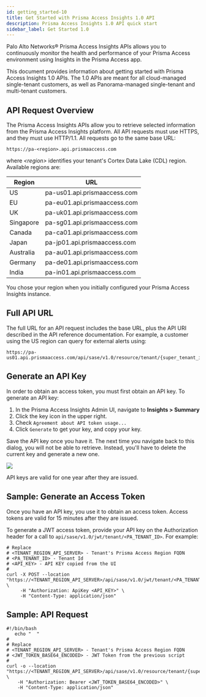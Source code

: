 ```yaml
---
id: getting_started-10
title: Get Started with Prisma Access Insights 1.0 API
description: Prisma Access Insights 1.0 API quick start
sidebar_label: Get Started 1.0
---
```


Palo Alto Networks® Prisma Access Insights APIs allows you to continuously monitor the health and
performance of your Prisma Access environment using Insights in the Prisma Access app. 

This document provides information about getting started with Prisma Access
Insights 1.0 APIs. The 1.0 APIs are meant for all cloud-managed single-tenant customers, as well as Panorama-managed single-tenant and multi-tenant customers. 

## API Request Overview

The Prisma Access Insights APIs allow you to retrieve selected information from the Prisma Access
Insights platform. All API requests must use HTTPS, and they must use HTTP/1.1. All requests go to
the same base URL:

`https://pa-<region>.api.prismaaccess.com`

where *&lt;region&gt;* identifies your tenant's Cortex Data Lake (CDL) region. Available
regions are:

| Region | URL |
---------|-----|
| US | pa-us01.api.prismaaccess.com |
| EU | pa-eu01.api.prismaaccess.com |
| UK | pa-uk01.api.prismaaccess.com |
| Singapore | pa-sg01.api.prismaaccess.com |
| Canada | pa-ca01.api.prismaaccess.com |
| Japan | pa-jp01.api.prismaaccess.com |
| Australia | pa-au01.api.prismaaccess.com |
| Germany | pa-de01.api.prismaaccess.com |
| India | pa-in01.api.prismaaccess.com |

You chose your region when you initially configured your Prisma Access Insights
instance. 

## Full API URL

The full URL for an API request includes the base URL, plus the API URI described in the API
reference documentation. For example, a customer using the US region 
can query for external alerts using:

    https://pa-us01.api.prismaaccess.com/api/sase/v1.0/resource/tenant/{super_tenant_id}/query/prisma_sase_external_alerts_current

## Generate an API Key

In order to obtain an access token, you must first obtain an API key. To generate an API key:

1. In the Prisma Access Insights Admin UI, navigate to **Insights &gt; Summary**
1. Click the key icon in the upper right.
1. Check `Agreement about API token usage...`
1. Click `Generate` to get your key, and copy your key.

Save the API key once you have it. The next time you navigate back to this dialog, you will not be
able to retrieve. Instead, you'll have to delete the current key and generate a new one.

![](/sase/img/pai10_key_screenshot.png)

API keys are valid for one year after they are issued.


## Sample: Generate an Access Token

Once you have an API key, you use it to obtain an access token. Access tokens are valid for 15
minutes after they are issued.

To generate a JWT access token, provide your API key on the Authorization
header for a call to `api/sase/v1.0/jwt/tenant/<PA_TENANT_ID>`. For example:
    
    # Replace
    # <TENANT_REGION_API_SERVER> - Tenant's Prisma Access Region FQDN
    # <PA_TENANT_ID> - Tenant Id
    # <API_KEY> - API KEY copied from the UI
    #
    curl -X POST --location "https://<TENANT_REGION_API_SERVER>/api/sase/v1.0/jwt/tenant/<PA_TENANT_ID>" \
         -H "Authorization: ApiKey <API_KEY>" \
         -H "Content-Type: application/json" 

## Sample: API Request

    #!/bin/bash
       echo "  "
    #
    # Replace
    # <TENANT_REGION_API_SERVER> - Tenant's Prisma Access Region FQDN
    # <JWT_TOKEN_BASE64_ENCODED> - JWT Token from the previous script
    #
    curl -o --location "https://<TENANT_REGION_API_SERVER>/api/sase/v1.0/resource/tenant/{super_tenant_id}/query/prisma_sase_external_alerts_current" \
        -H "Authorization: Bearer <JWT_TOKEN_BASE64_ENCODED>" \
        -H "Content-Type: application/json" 

